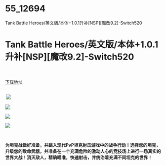 # 55_12694
Tank Battle Heroes/英文版/本体+1.0.1升补[NSP][魔改9.2]-Switch520
# Tank Battle Heroes/英文版/本体+1.0.1升补[NSP][魔改9.2]-Switch520
 <br/></br>
[下载地址](https://www.switch520.cc/article/12694 "下载地址")
<br/></br>

<p><strong>&nbsp;<img src="https://www.switch520.cc/muke_img/upload_art_editor_20210419-1_68f781b35e3edc2d845f9f526108e1fb.jpg"> </strong></p>
<p><strong><img src="https://www.switch520.cc/muke_img/upload_art_editor_20210419-1_4096f219b831a08503f193b5a284213a.jpg"></strong></p>
<p><strong><img src="https://www.switch520.cc/muke_img/upload_art_editor_20210419-1_4fed469c803bbec9622283b9fcf9720f.jpg"></strong></p>
<p><strong><img src="https://www.switch520.cc/muke_img/upload_art_editor_20210419-1_1e96e3bf4a7cfc86340def05b6eb968b.jpg"></strong></p>
<p><strong>&nbsp;</strong></p>
<p><strong>为坦克战做好准备，并跳入现代PvP坦克射击游戏中的战争行动！选择您的坦克，升级您的致命武器，并准备在一个充满危险的激动人心的竞技场上进行一场真实的世界大战！消灭敌人，精确瞄准，快速射击，并统治着充满不同坦克的世界！</strong></p>
<p>&nbsp;</p>

